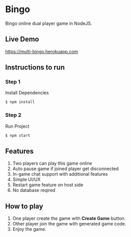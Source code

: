 # Bingo
Bingo online dual player game in NodeJS.

## Live Demo
https://multi-bingo.herokuapp.com

## Instructions to run

### Step 1
Install Dependencies
```bash
$ npm install
```

### Step 2
Run Project
```bash
$ npm start
```

## Features
1) Two players can play this game online
2) Auto pause game if joined player get disconnected
3) In-game chat support with additional features
4) Simple UI/UX
5) Restart game feature on host side
6) No database reqired

## How to play
1) One player create the game with **Create Game** button.
2) Other player join the game with generated game code.
3) Enjoy the game.
